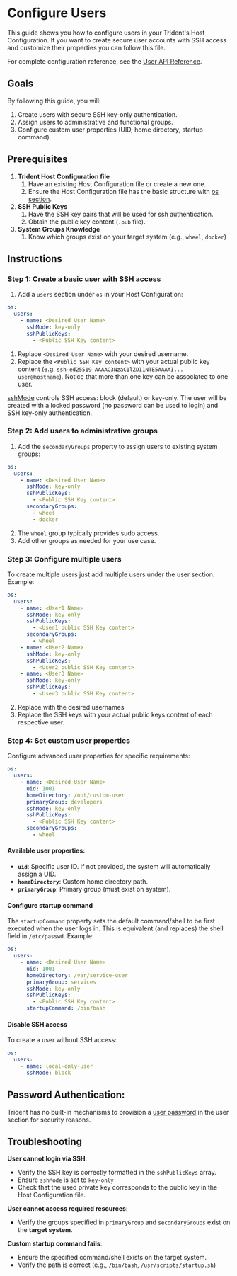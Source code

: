 
# Configure Users

This guide shows you how to configure users in your Trident's Host Configuration. If you want to create secure user accounts with SSH access and customize their properties you can follow this file.

For complete configuration reference, see the [User API Reference](../Reference/Host-Configuration/API-Reference/User.md).

## Goals

By following this guide, you will:

1. Create users with secure SSH key-only authentication.
2. Assign users to administrative and functional groups.
3. Configure custom user properties (UID, home directory, startup command).

## Prerequisites

1. **Trident Host Configuration file**
   1. Have an existing Host Configuration file or create a new one.
   2. Ensure the Host Configuration file has the basic structure with [os section](../Reference/Host-Configuration/API-Reference/Os.md).
2. **SSH Public Keys**
   1. Have the SSH key pairs that will be used for ssh authentication.
   2. Obtain the public key content (`.pub` file).
3. **System Groups Knowledge**
   1. Know which groups exist on your target system (e.g., `wheel`, `docker`)

## Instructions

### Step 1: Create a basic user with SSH access

1. Add a `users` section under `os` in your Host Configuration:

```yaml
os:
  users:
    - name: <Desired User Name>
      sshMode: key-only
      sshPublicKeys:
        - <Public SSH Key content>
```

1. Replace `<Desired User Name>` with your desired username.
2. Replace the `<Public SSH Key content>` with your actual public key content (e.g. `ssh-ed25519 AAAAC3NzaC1lZDI1NTE5AAAAI... user@hostname`). Notice that more than one key can be associated to one user.

[sshMode](../Reference/Host-Configuration/API-Reference/SshMode.md) controls SSH access: block (default) or key-only. The user will be created with a locked password (no password can be used to login) and SSH key-only authentication.

### Step 2: Add users to administrative groups

1. Add the `secondaryGroups` property to assign users to existing system groups:

```yaml
os:
  users:
    - name: <Desired User Name>
      sshMode: key-only
      sshPublicKeys:
        - <Public SSH Key content>
      secondaryGroups:
        - wheel
        - docker
```

2. The `wheel` group typically provides sudo access.
3. Add other groups as needed for your use case.

### Step 3: Configure multiple users

To create multiple users just add multiple users under the user section. Example:

```yaml
os:
  users:
    - name: <User1 Name>
      sshMode: key-only
      sshPublicKeys:
        - <User1 public SSH Key content>
      secondaryGroups:
        - wheel
    - name: <User2 Name>
      sshMode: key-only
      sshPublicKeys:
        - <User2 public SSH Key content>
    - name: <User3 Name>
      sshMode: key-only
      sshPublicKeys:
        - <User3 public SSH Key content>
```

2. Replace with the desired usernames
3. Replace the SSH keys with your actual public keys content of each respective user.

### Step 4: Set custom user properties

Configure advanced user properties for specific requirements:
```yaml
os:
  users:
    - name: <Desired User Name>
      uid: 1001
      homeDirectory: /opt/custom-user
      primaryGroup: developers
      sshMode: key-only
      sshPublicKeys:
        - <Public SSH Key content>
      secondaryGroups:
        - wheel
```

#### Available user properties:
- **`uid`**: Specific user ID. If not provided, the system will automatically assign a UID.
- **`homeDirectory`**: Custom home directory path.
- **`primaryGroup`**: Primary group (must exist on system).

#### Configure startup command

The `startupCommand` property sets the default command/shell to be first executed when the user logs in. This is equivalent (and replaces) the shell field in `/etc/passwd`. Example:

```yaml
os:
  users:
    - name: <Desired User Name>
      uid: 1001
      homeDirectory: /var/service-user
      primaryGroup: services
      sshMode: key-only
      sshPublicKeys:
        - <Public SSH Key content>
      startupCommand: /bin/bash
```

#### Disable SSH access

To create a user without SSH access:

```yaml
os:
  users:
    - name: local-only-user
      sshMode: block
```

## Password Authentication: 

Trident has no built-in mechanisms to provision a [user password](../Reference/Host-Configuration/API-Reference/Password.md) in the user section for security reasons.

## Troubleshooting

**User cannot login via SSH**:
- Verify the SSH key is correctly formatted in the `sshPublicKeys` array.
- Ensure `sshMode` is set to `key-only`
- Check that the used private key corresponds to the public key in the Host Configuration file.

**User cannot access required resources**:
- Verify the groups specified in `primaryGroup` and `secondaryGroups` exist on the **target system**.

**Custom startup command fails**:
- Ensure the specified command/shell exists on the target system.
- Verify the path is correct (e.g., `/bin/bash`, `/usr/scripts/startup.sh`)
